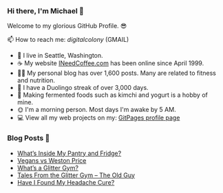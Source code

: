 ### Hi there, I'm Michael 👋

Welcome to my glorious GitHub Profile. 😎

📫 How to reach me: _digitalcolony_ (GMAIL)

- 🌳 I live in Seattle, Washington.
- ☕ My website [INeedCoffee.com](https://ineedcoffee.com) has been online since April 1999.
- 💪🏼 My personal blog has over 1,600 posts. Many are related to fitness and nutrition.
- 🍎 I have a Duolingo streak of over 3,000 days.
- 🥕 Making fermented foods such as kimchi and yogurt is a hobby of mine.
- 🌞 I'm a morning person. Most days I'm awake by 5 AM.
- 💻 View all my web projects on my: [GitPages profile page](https://digitalcolony.github.io/)

### Blog Posts 📝

<!-- BLOG-POST-LIST:START -->
- [What’s Inside My Pantry and Fridge?](https://criticalmas.org/2024/03/whats-inside-my-pantry-and-fridge/)
- [Vegans vs Weston Price](https://criticalmas.org/2024/03/vegans-vs-weston-price/)
- [What’s a Glitter Gym?](https://criticalmas.org/2024/03/whats-a-glitter-gym/)
- [Tales From the Glitter Gym – The Old Guy](https://criticalmas.org/2024/03/tales-from-the-glitter-gym-the-old-guy/)
- [Have I Found My Headache Cure?](https://criticalmas.org/2024/02/have-i-found-my-headache-cure/)
<!-- BLOG-POST-LIST:END -->
